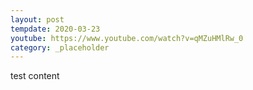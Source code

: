 ```yaml
---
layout: post
tempdate: 2020-03-23
youtube: https://www.youtube.com/watch?v=qMZuHMlRw_0
category: _placeholder
---
```

test content
